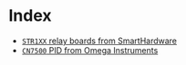 # Index

* [`STR1XX` relay boards from SmartHardware](STR1/STR1XX.md)
* [`CN7500` PID from Omega Instruments](CN7500/readme.md)
